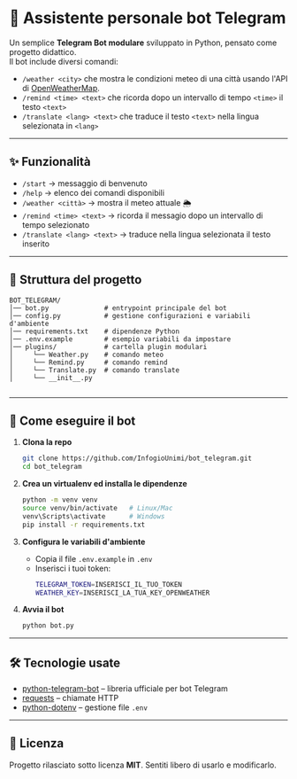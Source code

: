 # 🤖 Assistente personale bot Telegram

Un semplice **Telegram Bot modulare** sviluppato in Python, pensato come progetto didattico.  
Il bot include diversi comandi:
- `/weather <city>` che mostra le condizioni meteo di una città usando l'API di [OpenWeatherMap](https://openweathermap.org/api).
- `/remind <time> <text>` che ricorda dopo un intervallo di tempo `<time>` il testo `<text>`
- `/translate <lang> <text>` che traduce il testo `<text>` nella lingua selezionata in `<lang>`

---

## ✨ Funzionalità
- `/start` → messaggio di benvenuto  
- `/help` → elenco dei comandi disponibili  
- `/weather <città>` → mostra il meteo attuale 🌦️  
- `/remind <time> <text>` → ricorda il messagio dopo un intervallo di tempo selezionato
- `/translate <lang> <text>` → traduce nella lingua selezionata il testo inserito

---

## 📂 Struttura del progetto
```
BOT_TELEGRAM/
│── bot.py              # entrypoint principale del bot
│── config.py           # gestione configurazioni e variabili d'ambiente
│── requirements.txt    # dipendenze Python
│── .env.example        # esempio variabili da impostare
│── plugins/            # cartella plugin modulari
│     └── Weather.py    # comando meteo
│     └── Remind.py     # comando remind
│     └── Translate.py  # comando translate
│     └── __init__.py


```

---

## 🚀 Come eseguire il bot

1. **Clona la repo**  
   ```bash
   git clone https://github.com/InfogioUnimi/bot_telegram.git
   cd bot_telegram
   ```

2. **Crea un virtualenv ed installa le dipendenze**  
   ```bash
   python -m venv venv
   source venv/bin/activate   # Linux/Mac
   venv\Scripts\activate      # Windows
   pip install -r requirements.txt
   ```

3. **Configura le variabili d'ambiente**  
   - Copia il file `.env.example` in `.env`
   - Inserisci i tuoi token:
     ```bash
     TELEGRAM_TOKEN=INSERISCI_IL_TUO_TOKEN
     WEATHER_KEY=INSERISCI_LA_TUA_KEY_OPENWEATHER
     ```

4. **Avvia il bot**  
   ```bash
   python bot.py
   ```

---

## 🛠️ Tecnologie usate
- [python-telegram-bot](https://python-telegram-bot.org/) – libreria ufficiale per bot Telegram  
- [requests](https://docs.python-requests.org/) – chiamate HTTP  
- [python-dotenv](https://pypi.org/project/python-dotenv/) – gestione file `.env`

---

## 📜 Licenza
Progetto rilasciato sotto licenza **MIT**. Sentiti libero di usarlo e modificarlo.
